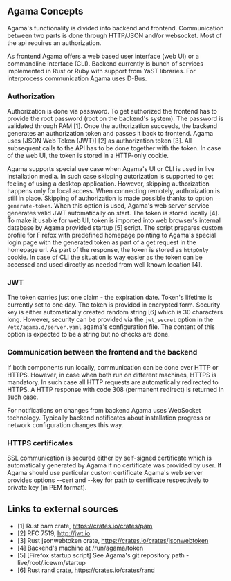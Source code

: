 ## Agama Concepts

Agama's functionality is divided into backend and frontend. Communication between two parts is done through HTTP/JSON and/or websocket. Most of the api requires an authorization.

As frontend Agama offers a web based user interface (web UI) or a commandline interface (CLI). Backend currently is bunch of services implemented in Rust or Ruby with support from YaST libraries. For interprocess communication Agama uses D-Bus.

### Authorization

Authorization is done via password. To get authorized the frontend has to provide the root password (root on the backend's system). The password is validated through PAM [1]. Once the authorization succeeds, the backend generates an authorization token and passes it back to frontend. Agama uses [JSON Web Token (JWT)] [2] as authorization token [3]. All subsequent calls to the API has to be done together with the token. In case of the web UI, the token is stored in a HTTP-only cookie.

Agama supports special use case when Agama's UI or CLI is used in live installation media. In such case skipping autorization is supported to get feeling of using a desktop application. However, skipping authorization happens only for local access. When connecting remotely, authorization is still in place. Skipping of authorization is made possible thanks to option ```--generate-token```. When this option is used, Agama's web server service generates valid JWT automatically on start. The token is stored locally [4]. To make it usable for web UI, token is imported into web browser's internal database by Agama provided startup [5] script. The script prepares custom profile for Firefox with predefined homepage pointing to Agama's special login page with the generated token as part of a get request in the homepage url. As part of the response, the token is stored as `httpOnly` cookie. In case of CLI the situation is way easier as the token can be accessed and used directly as needed from well known location [4].

### JWT

The token carries just one claim - the expiration date. Token's lifetime is currently set to one day. The token is provided in encrypted form. Security key is either automatically created random string [6] which is 30 characters long. However, security can be provided via the `jwt_secret` option in the `/etc/agama.d/server.yaml` agama's configuration file. The content of this option is expected to be a string but no checks are done.

### Communication between the frontend and the backend

If both components run locally, communication can be done over HTTP or HTTPS. However, in case when both run on different machines, HTTPS is mandatory. In such case all HTTP requests are automatically redirected to HTTPS. A HTTP response with code 308 (permanent redirect) is returned in such case.

For notifications on changes from backend Agama uses WebSocket technology. Typically backend notificates about installation progress or network configuration changes this way.

### HTTPS certificates

SSL communication is secured either by self-signed certificate which is automatically generated by Agama if no certificate was provided by user. If Agama should use particular custom certificate Agama's web server provides options --cert and --key for path to certificate respectively to private key (in PEM format).

## Links to external sources

- [1] Rust pam crate, https://crates.io/crates/pam
- [2] RFC 7519, http://jwt.io
- [3] Rust jsonwebtoken crate, https://crates.io/crates/jsonwebtoken
- [4] Backend's machine at /run/agama/token
- [5] [Firefox startup script] See Agama's git repository path - live/root/.icewm/startup
- [6] Rust rand crate, https://crates.io/crates/rand
